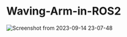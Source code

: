 # Waving-Arm-in-ROS2

![Screenshot from 2023-09-14 23-07-48](https://github.com/Martin-1206/Waving-Arm-in-ROS2/assets/129275767/478c3120-3304-4477-9756-53ce1079aba9)
